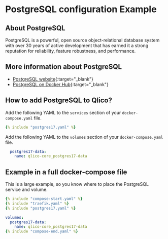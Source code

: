 # PostgreSQL configuration Example

## About PostgreSQL

PostgreSQL is a powerful, open source object-relational database system with
over 30 years of active development that has earned it a strong reputation for
reliability, feature robustness, and performance.

## More information about PostgreSQL

* [PostgreSQL website](https://www.postgresql.org/){:target="_blank"}
* [PostgreSQL on Docker Hub](https://hub.docker.com/_/postgres){:target="_blank"}

## How to add PostgreSQL to Qlico?

Add the following YAML to the `services` section of your `docker-compose.yaml`
file.

```yaml title="qlico-core/docker-compose.yaml"
{% include "postgres17.yaml" %}
```

Add the following YAML to the `volumes` section of your `docker-compose.yaml`
file.

```yaml title="qlico-core/docker-compose.yaml"
  postgres17-data:
    name: qlico-core_postgres17-data
```

## Example in a full docker-compose file

This is a large example, so you know where to place the PostgreSQL service and
volume.

```yaml title="qlico-core/docker-compose.yaml"
{% include "compose-start.yaml" %}
{% include "traefik.yaml" %}
{% include "postgres17.yaml" %}

volumes:
  postgres17-data:
    name: qlico-core_postgres17-data
{% include "compose-end.yaml" %}
```
